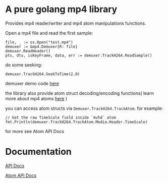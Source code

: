 # A pure golang mp4 library

Provides mp4 reader/writer and mp4 atom manipulations functions.

Open a mp4 file and read the first sample:
```
file, _ := os.Open("test.mp4")
demuxer := &mp4.Demuxer{R: file}
demuxer.ReadHeader()
pts, dts, isKeyFrame, data, err := demuxer.TrackH264.ReadSample()
```

do some seeking:

```
demuxer.TrackH264.SeekToTime(2.0)
```

demuxer demo code [here](https://github.com/nareix/mp4/blob/master/example/example.go#L11)

the library also provide atom struct decoding/encoding functions(
learn more about mp4 atoms [here](https://developer.apple.com/library/mac/documentation/QuickTime/QTFF/QTFFChap2/qtff2.html)
)

you can access atom structs via `Demuxer.TrackH264.TrackAtom`. for example:

```
// Get the raw TimeScale field inside `mvhd` atom
fmt.Println(demuxer.TrackH264.TrackAtom.Media.Header.TimeScale)
```

for more see Atom API Docs

# Documentation

[API Docs](https://godoc.org/github.com/nareix/mp4)

[Atom API Docs](https://godoc.org/github.com/nareix/mp4/atom)

